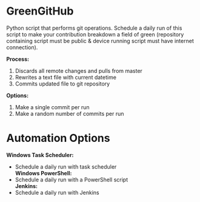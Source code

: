 # GreenGitHub
Python script that performs git operations. Schedule a daily run of this script to make your contribution breakdown a field of green (repository containing script must be public & device running script must have internet connection).

**Process:** <br/>
1) Discards all remote changes and pulls from master <br/>
2) Rewrites a text file with current datetime <br/>
3) Commits updated file to git repository <br/>

**Options:** <br/>
1) Make a single commit per run <br/>
2) Make a random number of commits per run <br/>

# Automation Options
**Windows Task Scheduler:** <br/>
- Schedule a daily run with task scheduler <br/>
**Windows PowerShell:** <br/>
- Schedule a daily run with a PowerShell script <br/>
**Jenkins:** <br/>
- Schedule a daily run with Jenkins <br/>
